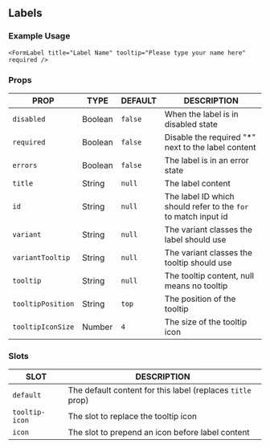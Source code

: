 ## Labels

### Example Usage

```vue
<FormLabel title="Label Name" tooltip="Please type your name here" required />
```

### Props

| PROP | TYPE | DEFAULT | DESCRIPTION |
| ---- | ---- | ------- | ----------- |
| `disabled` | Boolean | `false` | When the label is in disabled state | 
| `required` | Boolean | `false` | Disable the required "*" next to the label content | 
| `errors` | Boolean | `false` | The label is in an error state | 
| `title` | String | `null` | The label content | 
| `id` | String | `null` | The label ID which should refer to the `for` to match input id | 
| `variant` | String | `null` | The variant classes the label should use | 
| `variantTooltip` | String | `null` | The variant classes the tooltip should use | 
| `tooltip` | String | `null` | The tooltip content, null means no tooltip | 
| `tooltipPosition` | String | `top` | The position of the tooltip | 
| `tooltipIconSize` | Number | `4` | The size of the tooltip icon | 

### Slots

| SLOT | DESCRIPTION |
| ---- | ----------- |
| `default` | The default content for this label (replaces `title` prop) |
| `tooltip-icon` | The slot to replace the tooltip icon |
| `icon` | The slot to prepend an icon before label content |